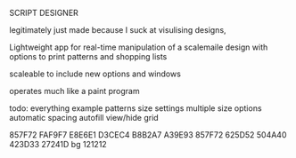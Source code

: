 SCRIPT DESIGNER

legitimately just made because I suck at visulising designs, 

Lightweight app for real-time manipulation of a scalemaile design with options to print patterns and shopping lists

scaleable to include new options and windows

operates much like a paint program

todo:
everything
example patterns
size settings
multiple size options
automatic spacing
autofill
view/hide grid

857F72
FAF9F7
E8E6E1
D3CEC4
B8B2A7
A39E93
857F72
625D52
504A40
423D33
27241D
bg
121212